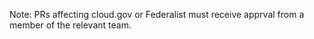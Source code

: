 Note: PRs affecting cloud.gov or Federalist must receive apprval from a member of the relevant team.
